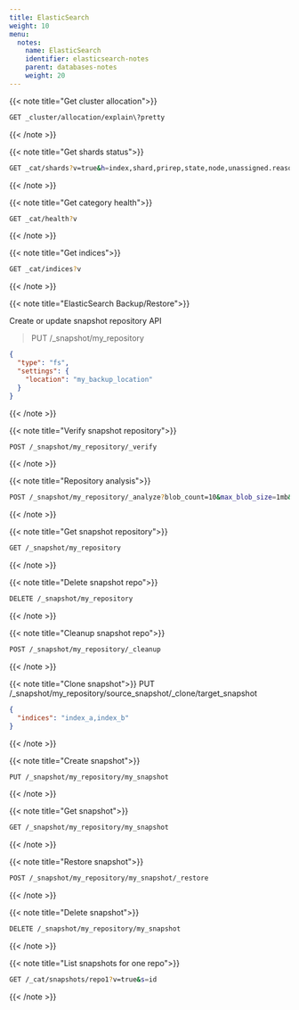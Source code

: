 ```yaml
---
title: ElasticSearch
weight: 10
menu:
  notes:
    name: ElasticSearch
    identifier: elasticsearch-notes
    parent: databases-notes
    weight: 20
---
```


{{< note title="Get cluster allocation">}}

```bash
GET _cluster/allocation/explain\?pretty
````

{{< /note >}}

{{< note title="Get shards status">}}

```bash
GET _cat/shards?v=true&h=index,shard,prirep,state,node,unassigned.reason&s=state
````

{{< /note >}}

{{< note title="Get category health">}}

```bash
GET _cat/health?v
````

{{< /note >}}

{{< note title="Get indices">}}

```bash
GET _cat/indices?v
````

{{< /note >}}

{{< note title="ElasticSearch Backup/Restore">}}

Create or update snapshot repository API
> PUT /_snapshot/my_repository

```json
{
  "type": "fs",
  "settings": {
    "location": "my_backup_location"
  }
}
```

{{< /note >}}

{{< note title="Verify snapshot repository">}}

```bash
POST /_snapshot/my_repository/_verify
````

{{< /note >}}

{{< note title="Repository analysis">}}

```bash
POST /_snapshot/my_repository/_analyze?blob_count=10&max_blob_size=1mb&timeout=120s
```

{{< /note >}}

{{< note title="Get snapshot repository">}}

```bash
GET /_snapshot/my_repository
```

{{< /note >}}

{{< note title="Delete snapshot repo">}}

```bash
DELETE /_snapshot/my_repository
```

{{< /note >}}

{{< note title="Cleanup snapshot repo">}}

```bash
POST /_snapshot/my_repository/_cleanup
```

{{< /note >}}

{{< note title="Clone snapshot">}}
PUT /_snapshot/my_repository/source_snapshot/_clone/target_snapshot

```json
{
  "indices": "index_a,index_b"
}
```

{{< /note >}}

{{< note title="Create snapshot">}}

```bash
PUT /_snapshot/my_repository/my_snapshot
```

{{< /note >}}

{{< note title="Get snapshot">}}

```bash
GET /_snapshot/my_repository/my_snapshot
```

{{< /note >}}

{{< note title="Restore snapshot">}}

```bash
POST /_snapshot/my_repository/my_snapshot/_restore
```

{{< /note >}}

{{< note title="Delete snapshot">}}

```bash
DELETE /_snapshot/my_repository/my_snapshot
```

{{< /note >}}

{{< note title="List snapshots for one repo">}}

```bash
GET /_cat/snapshots/repo1?v=true&s=id
```

{{< /note >}}
